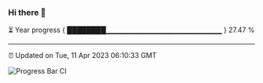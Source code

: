 ### Hi there 👋

⏳ Year progress { ████████▁▁▁▁▁▁▁▁▁▁▁▁▁▁▁▁▁▁▁▁▁▁ } 27.47 %

---

⏰ Updated on Tue, 11 Apr 2023 06:10:33 GMT

![Progress Bar CI](https://github.com/Shyam-Makwana/GitHub-Actions-Demo/workflows/Progress%20Bar%20CI/badge.svg)
